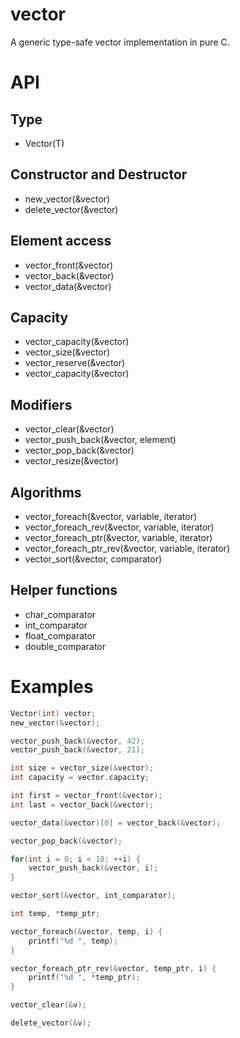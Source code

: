 # vector

A generic type-safe vector implementation in pure C.

# API

## Type
* Vector(T) 

## Constructor and Destructor
* new_vector(&vector)
* delete_vector(&vector)

## Element access
* vector_front(&vector)
* vector_back(&vector)
* vector_data(&vector)

## Capacity
* vector_capacity(&vector)
* vector_size(&vector)
* vector_reserve(&vector)
* vector_capacity(&vector)

## Modifiers
* vector_clear(&vector)
* vector_push_back(&vector, element)
* vector_pop_back(&vector)
* vector_resize(&vector)

## Algorithms
* vector_foreach(&vector, variable, iterator)
* vector_foreach_rev(&vector, variable, iterator)
* vector_foreach_ptr(&vector, variable, iterator)
* vector_foreach_ptr_rev(&vector, variable, iterator)
* vector_sort(&vector, comparator)

## Helper functions
* char_comparator
* int_comparator
* float_comparator
* double_comparator

# Examples
```c
Vector(int) vector;
new_vector(&vector);

vector_push_back(&vector, 42);
vector_push_back(&vector, 21);

int size = vector_size(&vector); 
int capacity = vector.capacity;

int first = vector_front(&vector);
int last = vector_back(&vector);

vector_data(&vector)[0] = vector_back(&vector);

vector_pop_back(&vector);

for(int i = 0; i < 18; ++i) {
    vector_push_back(&vector, i);
}

vector_sort(&vector, int_comparator);

int temp, *temp_ptr;

vector_foreach(&vector, temp, i) {
    printf("%d ", temp);
}   

vector_foreach_ptr_rev(&vector, temp_ptr, i) {
    printf("%d ", *temp_ptr);
}   

vector_clear(&v);

delete_vector(&v);

```
